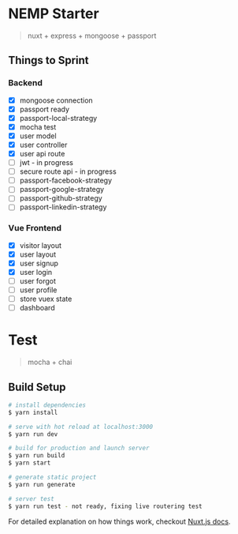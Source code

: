 # NEMP Starter

> nuxt + express + mongoose + passport

## Things to Sprint
### Backend
- [x] mongoose connection
- [x] passport ready
- [x] passport-local-strategy
- [x] mocha test
- [x] user model
- [x] user controller
- [x] user api route
- [ ] jwt - in progress
- [ ] secure route api - in progress
- [ ] passport-facebook-strategy
- [ ] passport-google-strategy
- [ ] passport-github-strategy
- [ ] passport-linkedin-strategy

### Vue Frontend
- [x] visitor layout
- [x] user layout
- [x] user signup
- [x] user login
- [ ] user forgot
- [ ] user profile
- [ ] store vuex state
- [ ] dashboard

# Test
> mocha + chai

## Build Setup

``` bash
# install dependencies
$ yarn install

# serve with hot reload at localhost:3000
$ yarn run dev

# build for production and launch server
$ yarn run build
$ yarn start

# generate static project
$ yarn run generate

# server test
$ yarn run test - not ready, fixing live routering test
```

For detailed explanation on how things work, checkout [Nuxt.js docs](https://nuxtjs.org).
